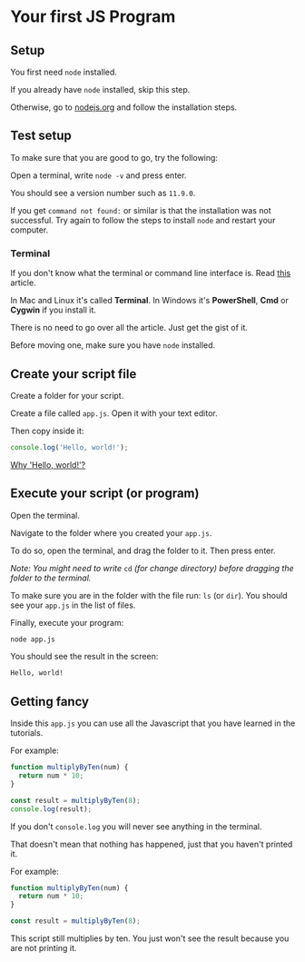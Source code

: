 # Your first JS Program

## Setup

You first need `node` installed.

If you already have `node` installed, skip this step.

Otherwise, go to [nodejs.org](https://nodejs.org/en/) and follow the installation steps.

## Test setup

To make sure that you are good to go, try the following:

Open a terminal, write `node -v` and press enter.

You should see a version number such as `11.9.0`.

If you get `command not found:` or similar is that the installation was not successful. Try again to follow the steps to install `node` and restart your computer.

### Terminal

If you don't know what the terminal or command line interface is. Read [this](https://lifehacker.com/a-command-line-primer-for-beginners-5633909) article.

In Mac and Linux it's called **Terminal**. In Windows it's **PowerShell**, **Cmd** or **Cygwin** if you install it.

There is no need to go over all the article. Just get the gist of it.

Before moving one, make sure you have `node` installed.

## Create your script file

Create a folder for your script.

Create a file called `app.js`. Open it with your text editor.

Then copy inside it:

```javascript
console.log('Hello, world!');
```

[Why 'Hello, world!'?](https://en.wikipedia.org/wiki/%22Hello,_World!%22_program)

## Execute your script \(or program\)

Open the terminal.

Navigate to the folder where you created your `app.js`.

To do so, open the terminal, and drag the folder to it. Then press enter.

_Note: You might need to write_ `cd` _\(for change directory\) before dragging the folder to the terminal._

To make sure you are in the folder with the file run: `ls` \(or `dir`\). You should see your `app.js` in the list of files.

Finally, execute your program:

```bash
node app.js
```

You should see the result in the screen:

```bash
Hello, world!
```

## Getting fancy

Inside this `app.js` you can use all the Javascript that you have learned in the tutorials.

For example:

```javascript
function multiplyByTen(num) {
  return num * 10;
}

const result = multiplyByTen(8);
console.log(result);
```

If you don't `console.log` you will never see anything in the terminal.

That doesn't mean that nothing has happened, just that you haven't printed it.

For example:

```javascript
function multiplyByTen(num) {
  return num * 10;
}

const result = multiplyByTen(8);
```

This script still multiplies by ten. You just won't see the result because you are not printing it.

